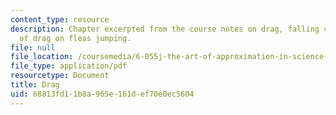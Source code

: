 ```yaml
---
content_type: resource
description: Chapter excerpted from the course notes on drag, falling cones, and effect
  of drag on fleas jumping.
file: null
file_location: /coursemedia/6-055j-the-art-of-approximation-in-science-and-engineering-spring-2008/68813fd11b8a965e161def70e0ec5604_feb29.pdf
file_type: application/pdf
resourcetype: Document
title: Drag
uid: 68813fd1-1b8a-965e-161d-ef70e0ec5604
---
```

